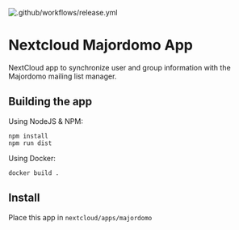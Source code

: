 ![.github/workflows/release.yml](https://github.com/mziech/nextcloud-majordomo/workflows/.github/workflows/release.yml/badge.svg)

# Nextcloud Majordomo App

NextCloud app to synchronize user and group information with the Majordomo mailing list manager.

## Building the app
Using NodeJS & NPM:
```
npm install
npm run dist
```

Using Docker:
```
docker build .
```

## Install
Place this app in `nextcloud/apps/majordomo`
